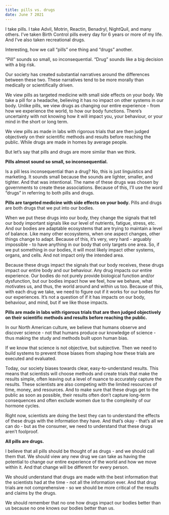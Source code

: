 ```yaml
---
title: pills vs. drugs
date: June 7 2021
---
```


I take pills. I take Advil, Motrin, Reactin, Benadryl, NightQuil, and many others. I’ve taken Birth Control pills every day for 6 years or more of my life. And I’ve also taken recreational drugs.

Interesting, how we call “pills” one thing and “drugs” another. 

“Pill” sounds so small, so inconsequential. “Drug” sounds like a big decision with a big risk. 

Our society has created substantial narratives around the differences between these two. These narratives tend to be more morally than medically or scientifically driven.

We view pills as targeted medicine with small side effects on your body. We take a pill for a headache, believing it has no impact on other systems in our body. Unlike pills, we view drugs as changing our entire experience - from how we experience the world, to how our body functions. There’s uncertainty with not knowing how it will impact you, your behaviour, or your mind in the short or long term.

We view pills as made in labs with rigorous trials that are then judged objectively on their scientific methods and results before reaching the public. While drugs are made in homes by average people.

But let’s say that pills and drugs are more similar than we think. 

**Pills almost sound so small, so inconsequential.**

Is a pill less inconsequential than a drug? No, this is just linguistics and marketing. It sounds small because the sounds are lighter, smaller, and tighter. And that was intentional. The name of these drugs was chosen by governments to create these associations. Because of this, I’ll use the word “drugs” in referring to both pills and drugs.

**Pills are targeted medicine with side effects on your body.**
Pills and drugs are both drugs that we put into our bodies. 

When we put these drugs into our body, they change the signals that tell our body important signals like our level of nutrients, fatigue, stress, etc. And our bodies are adaptable ecosystems that are trying to maintain a level of balance. Like many other ecosystems, when one aspect changes, other things change to adapt. Because of this, it’s very, very hard - arguably impossible - to have anything in our body that only targets one area. So, if we put something in our bodies, it will most likely impact other systems, organs, and cells. And not impact only the intended area. 

Because these drugs impact the signals that our body receives, these drugs impact our entire body and our behaviour. Any drug impacts our entire experience. Our bodies do not purely provide biological function and/or dysfunction, but our bodies impact how we feel, how we behave, what motivates us, and thus, the world around and within us too.
Because of this, with each drug we take, we need to figure out if it works for our bodies for our experiences. It’s not a question of if it has impacts on our body, behaviour, and mind, but if we like those impacts.

**Pills are made in labs with rigorous trials that are then judged objectively on their scientific methods and results before reaching the public.**

In our North American culture, we believe that humans observe and discover science - not that humans produce our knowledge of science - thus making the study and methods built upon human bias.

If we know that science is not objective, but subjective. Then we need to build systems to prevent those biases from shaping how these trials are executed and evaluated.

Today, our society biases towards clear, easy-to-understand results. This means that scientists will choose methods and create trials that make the results simple, often leaving out a level of nuance to accurately capture the results. These scientists are also competing with the limited resources of time, money, and resources. And to make sure that these drugs get to the public as soon as possible, their results often don’t capture long-term consequences and often exclude women due to the complexity of our hormone cycles.

Right now, scientists are doing the best they can to understand the effects of these drugs with the information they have. And that’s okay - that’s all we can do - but as the consumer, we need to understand that these drugs aren’t foolproof.

**All pills are drugs.**

I believe that all pills should be thought of as drugs - and we should call them that. We should view any new drug we can take as having the potential to change our entire experience of the world and how we move within it. And that change will be different for every person. 

We should understand that drugs are made with the best information that the scientists had at the time - not all the information ever. And that drug trials are not comprehensive - so we should be more critical of the results and claims by the drugs.

We should remember that no one how drugs impact our bodies better than us because no one knows our bodies better than us. 